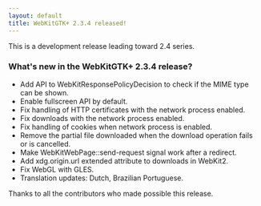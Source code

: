 ```yaml
---
layout: default
title: WebKitGTK+ 2.3.4 released!
---
```


This is a development release leading toward 2.4 series.

### What's new in the WebKitGTK+ 2.3.4 release?

 - Add API to WebKitResponsePolicyDecision to check if the MIME type
   can be shown.
 - Enable fullscreen API by default.
 - Fix handling of HTTP certificates with the network process enabled.
 - Fix downloads with the network process enabled.
 - Fix handling of cookies when network process is enabled.
 - Remove the partial file downloaded when the download operation
   fails or is cancelled.
 - Make WebKitWebPage::send-request signal work after a redirect.
 - Add xdg.origin.url extended attribute to downloads in WebKit2.
 - Fix WebGL with GLES.
 - Translation updates: Dutch, Brazilian Portuguese.

Thanks to all the contributors who made possible this release.
